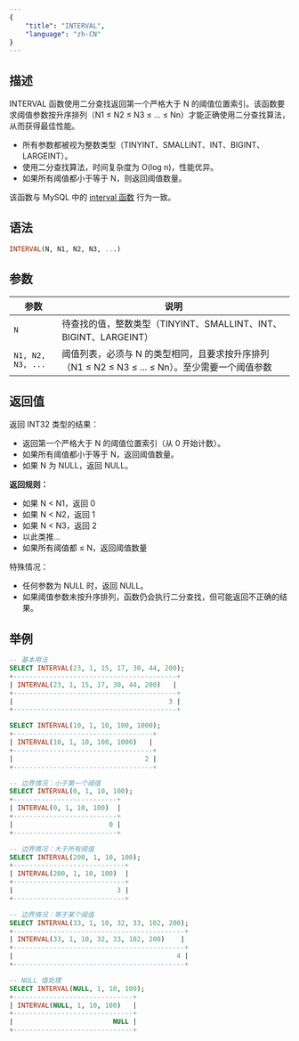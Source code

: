 ```yaml
---
{
    "title": "INTERVAL",
    "language": "zh-CN"
}
---
```


## 描述

INTERVAL 函数使用二分查找返回第一个严格大于 N 的阈值位置索引。该函数要求阈值参数按升序排列（N1 ≤ N2 ≤ N3 ≤ ... ≤ Nn）才能正确使用二分查找算法，从而获得最佳性能。

- 所有参数都被视为整数类型（TINYINT、SMALLINT、INT、BIGINT、LARGEINT）。
- 使用二分查找算法，时间复杂度为 O(log n)，性能优异。
- 如果所有阈值都小于等于 N，则返回阈值数量。

该函数与 MySQL 中的 [interval 函数](https://dev.mysql.com/doc/refman/8.4/en/string-functions.html#function_interval) 行为一致。

## 语法

```sql
INTERVAL(N, N1, N2, N3, ...)
```

## 参数

| 参数 | 说明 |
| -- | -- |
| `N` | 待查找的值，整数类型（TINYINT、SMALLINT、INT、BIGINT、LARGEINT） |
| `N1, N2, N3, ...` | 阈值列表，必须与 N 的类型相同，且要求按升序排列（N1 ≤ N2 ≤ N3 ≤ ... ≤ Nn）。至少需要一个阈值参数 |

## 返回值

返回 INT32 类型的结果：
- 返回第一个严格大于 N 的阈值位置索引（从 0 开始计数）。
- 如果所有阈值都小于等于 N，返回阈值数量。
- 如果 N 为 NULL，返回 NULL。

**返回规则：**
- 如果 N < N1，返回 0
- 如果 N < N2，返回 1
- 如果 N < N3，返回 2
- 以此类推...
- 如果所有阈值都 ≤ N，返回阈值数量

特殊情况：
- 任何参数为 NULL 时，返回 NULL。
- 如果阈值参数未按升序排列，函数仍会执行二分查找，但可能返回不正确的结果。

## 举例

```sql
-- 基本用法
SELECT INTERVAL(23, 1, 15, 17, 30, 44, 200);
+-----------------------------------------+
| INTERVAL(23, 1, 15, 17, 30, 44, 200)   |
+-----------------------------------------+
|                                       3 |
+-----------------------------------------+

SELECT INTERVAL(10, 1, 10, 100, 1000);
+-----------------------------------+
| INTERVAL(10, 1, 10, 100, 1000)   |
+-----------------------------------+
|                                 2 |
+-----------------------------------+

-- 边界情况：小于第一个阈值
SELECT INTERVAL(0, 1, 10, 100);
+--------------------------+
| INTERVAL(0, 1, 10, 100)  |
+--------------------------+
|                        0 |
+--------------------------+

-- 边界情况：大于所有阈值
SELECT INTERVAL(200, 1, 10, 100);
+----------------------------+
| INTERVAL(200, 1, 10, 100)  |
+----------------------------+
|                          3 |
+----------------------------+

-- 边界情况：等于某个阈值
SELECT INTERVAL(33, 1, 10, 32, 33, 102, 200);
+-------------------------------------------+
| INTERVAL(33, 1, 10, 32, 33, 102, 200)    |
+-------------------------------------------+
|                                         4 |
+-------------------------------------------+

-- NULL 值处理
SELECT INTERVAL(NULL, 1, 10, 100);
+------------------------------+
| INTERVAL(NULL, 1, 10, 100)   |
+------------------------------+
|                         NULL |
+------------------------------+
```

